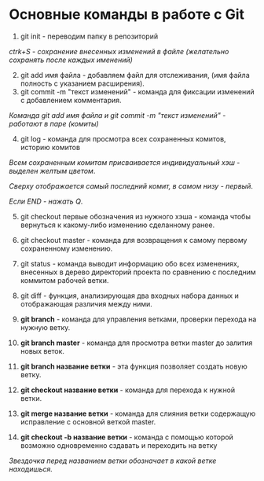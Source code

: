 # Основные команды в работе с Git

1. git init - переводим папку в репозиторий

*ctrk+S - сохранение внесенных изменений в файле (желательно сохранять после каждых именений)*

2. git add имя файла - добавляем файл для отслеживания, (имя файла полность с указанием расширения).
3. git commit -m "текст изменений" - команда для фиксации изменений с добавлением комментария.

*Команда git add имя файла и git commit -m "текст изменений" - работают в паре (комиты)*

4. git log - команда для просмотра всех сохраненных комитов, историю комитов

*Всем сохраненным комитам присваивается индивидуальный хэш - выделен желтым цветом*.

*Сверху отображается самый последний комит, в самом низу - первый*.

*Если END - нажать Q*.

5. git checkout первые обозначения из нужного хэша - команда чтобы вернуться к какому-либо изменению сделанному ранее.
6. git checkout master - команда для возвращения к самому первому сохраненному изменению.

7. git status - команда выводит информацию обо всех изменениях, внесенных в дерево директорий проекта по сравнению с последним коммитом рабочей ветки.

8. git diff - функция, анализирующая два входных набора данных и отображающая различия между ними.

9. __git branch__ - команда для управления ветками, проверки перехода на нужную ветку.

10. __git branch master__ - команда для просмотра  ветки master до залития новых веток.

11. __git branch название ветки__ - эта функция позволяет создать новую ветку.

12. __git checkout название ветки__ - команда для перехода к нужной ветки.

13. __git merge название ветки__ - команда для слияния ветки содержащую исправление с основной веткой master.

14. __git checkout -b название ветки__ - команда с помощью которой возможно одновременно сздавать и переходить на ветку

*Звездочка перед названием ветки обозначает в какой ветке находишься.*
